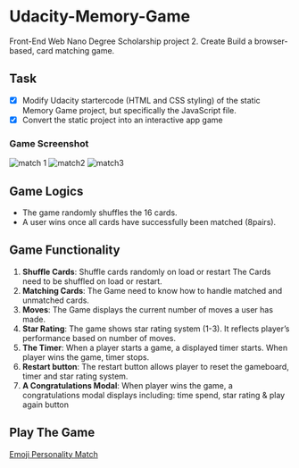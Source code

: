 # Udacity-Memory-Game

Front-End Web Nano Degree Scholarship project 2. Create Build a browser-based, card matching game.

## Task

   - [x] Modify Udacity startercode (HTML and CSS styling) of the static Memory Game project, but specifically the JavaScript file.
   - [x] Convert the static project into an interactive app game

### Game Screenshot

![match 1](https://user-images.githubusercontent.com/40595189/43419535-6d7e1c1a-9441-11e8-9142-d1972179c026.png)
![match2](https://user-images.githubusercontent.com/40595189/43419537-6dc4f108-9441-11e8-9b70-79b23d656ca3.png)
![match3](https://user-images.githubusercontent.com/40595189/43419538-6e01c650-9441-11e8-9a2c-37aafd149214.png)

## Game Logics
- The game randomly shuffles the 16 cards.
- A user wins once all cards have successfully been matched (8pairs).

## Game Functionality
1. __Shuffle Cards__: Shuffle cards randomly on load or restart
The Cards need to be shuffled on load or restart.
2. __Matching Cards__:
The Game need to know how to handle matched and unmatched cards.
3. __Moves__: The Game displays the current number of moves a user has made.
4. __Star Rating__: The game shows star rating system (1-3). It reflects player’s performance based on number of moves.
5. __The Timer__: When a player starts a game, a displayed timer starts. When player wins the game, timer stops.
6. __Restart button__: The restart button allows player to reset the gameboard, timer and star rating system.
7. __A Congratulations Modal__: When player wins the game, a congratulations modal displays
including: time spend, star rating & play again button

## Play The Game

 [Emoji Personality Match](https://lebogangolifant.github.io/memory-game/)
